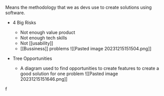 
Means the methodology that we as devs use to create solutions using software.

* 4 Big Risks
	* Not enough value product
	* Not enough tech skills
	* Not [[usability]]
	* [[Bussiness]] problems
	![[Pasted image 20231215151504.png]]

* Tree Opportunities 
	* A diagram used to find opportunities to create features to create a good solution for one problem
	![[Pasted image 20231215151646.png]]


f